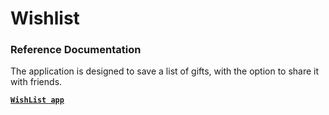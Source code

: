 # Wishlist

### Reference Documentation

The application is designed to save a list of gifts, with the option to share it with friends.

[**`WishList app`**](https://rumalwhishlist.herokuapp.com/)